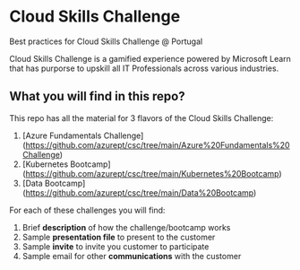 # Cloud Skills Challenge
Best practices for Cloud Skills Challenge @ Portugal

Cloud Skills Challenge is a gamified experience powered by Microsoft Learn that has purporse to upskill all IT Professionals across various industries. 

## What you will find in this repo?

This repo has all the material for 3 flavors of the Cloud Skills Challenge:

1. [Azure Fundamentals Challenge] (https://github.com/azurept/csc/tree/main/Azure%20Fundamentals%20Challenge)
2. [Kubernetes Bootcamp] (https://github.com/azurept/csc/tree/main/Kubernetes%20Bootcamp)
3. [Data Bootcamp] (https://github.com/azurept/csc/tree/main/Data%20Bootcamp)

For each of these challenges you will find:

1. Brief **description** of how the challenge/bootcamp works
2. Sample **presentation file** to present to the customer
3. Sample **invite** to invite you customer to participate 
4. Sample email for other **communications** with the customer  
